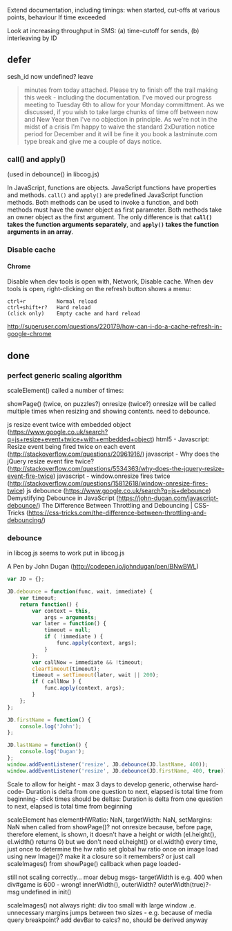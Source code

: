 
Extend documentation, including timings: when started,  cut-offs at various points, behaviour If time exceeded

Look at increasing throughput in SMS: (a) time-cutoff for sends, (b) interleaving by ID

## defer

sesh_id now undefined?
leave

> minutes from today attached.  Please try to finish off the trail making this week - including the documentation.  I've moved our progress meeting to Tuesday 6th to allow for your Monday committment.
As we discussed, if you wish to take large chunks of time off between now and New Year then I've no objection in principle.  As we're not in the midst of a crisis I'm happy to waive the standard 2xDuration notice period for December and it will be fine it you book a lastminute.com type break and give me a couple of days notice.

### call() and apply()

(used in debounce() in libcog.js)

In JavaScript, functions are objects. JavaScript functions have properties and methods.
`call()` and `apply()` are predefined JavaScript function methods. Both methods can be used to invoke a function, and both methods must have the owner object as first parameter. Both methods take an owner object as the first argument. The only difference is that **`call()` takes the function arguments separately**, and **`apply()` takes the function arguments in an array**.

### Disable cache

#### Chrome

Disable when dev tools is open with, Network, Disable cache.
When dev tools is open, right-clicking on the refresh button shows a menu:

    ctrl+r          Normal reload
    ctrl+shift+r?   Hard reload
    (click only)    Empty cache and hard reload

http://superuser.com/questions/220179/how-can-i-do-a-cache-refresh-in-google-chrome


## done


### perfect generic scaling algorithm

scaleElement() called a number of times:

showPage() (twice, on puzzles?)
onresize (twice?) onresize will be called multiple times when resizing and showing contents. need to debounce.

js resize event twice with embedded object (https://www.google.co.uk/search?q=js+resize+event+twice+with+embedded+object)
html5 - Javascript: Resize event being fired twice on each event (http://stackoverflow.com/questions/20961916/)
javascript - Why does the jQuery resize event fire twice? (http://stackoverflow.com/questions/5534363/why-does-the-jquery-resize-event-fire-twice)
javascript - window.onresize fires twice (http://stackoverflow.com/questions/15812618/window-onresize-fires-twice)
js debounce (https://www.google.co.uk/search?q=js+debounce)
Demystifying Debounce in JavaScript (https://john-dugan.com/javascript-debounce/)
The Difference Between Throttling and Debouncing | CSS-Tricks (https://css-tricks.com/the-difference-between-throttling-and-debouncing/)


### debounce 

in libcog.js seems to work
put in libcog.js

A Pen by John Dugan (http://codepen.io/johndugan/pen/BNwBWL)

```js
var JD = {};

JD.debounce = function(func, wait, immediate) {
    var timeout;
    return function() {
        var context = this,
            args = arguments;
        var later = function() {
            timeout = null;
            if ( !immediate ) {
                func.apply(context, args);
            }
        };
        var callNow = immediate && !timeout;
        clearTimeout(timeout);
        timeout = setTimeout(later, wait || 200);
        if ( callNow ) { 
            func.apply(context, args);
        }
    };
};

JD.firstName = function() {
    console.log('John');
};

JD.lastName = function() {
    console.log('Dugan');
};
window.addEventListener('resize', JD.debounce(JD.lastName, 400));
window.addEventListener('resize', JD.debounce(JD.firstName, 400, true));
```

Scale to allow for height - max 3 days to develop generic, otherwise hard-code-
Duration is delta from one question to next, elapsed is total time from beginning-
click times should be deltas: Duration is delta from one question to next, elapsed is total time from beginning

scaleElement has elementHWRatio: NaN, targetWidth: NaN, setMargins: NaN when called from showPage()? not onresize
    because, before page, therefore element, is shown, it doesn't have a height or width (el.height(), el.width() returns 0)
    but we don't need el.height() or el.width() every time, just once to determine the hw ratio
    set global hw ratio once on image load using new Image()?
        make it a closure so it remembers?
    or just call scaleImages() from showPage() callback when page loaded-

still not scaling correctly... moar debug msgs-
targetWidth is e.g. 400 when div#game is 600 - wrong! innerWidth(), outerWidth? outerWidth(true)?-
msg undefined in init()

scaleImages() not always right: div too small with large window .e. unnecessary margins
jumps between two sizes - e.g. because of media query breakpoint?
add devBar to calcs? no, should be derived anyway
